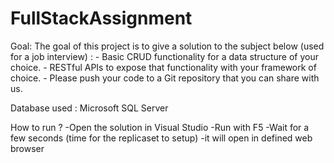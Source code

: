 # FullStackAssignment

Goal:
The goal of this project is to give a solution to the subject below (used for a job interview) :
      - Basic CRUD functionality for a data structure of your choice.
      - RESTful APIs to expose that functionality with your framework of choice.
      - Please push your code to a Git repository that you can share with us.

Database used : Microsoft SQL Server

How to run ?
-Open the solution in Visual Studio
-Run with F5
-Wait for a few seconds (time for the replicaset to setup)
-it will open in defined web browser




